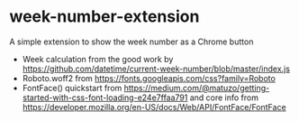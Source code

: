 # week-number-extension
A simple extension to show the week number as a Chrome button

- Week calculation from the good work by https://github.com/datetime/current-week-number/blob/master/index.js
- Roboto.woff2 from https://fonts.googleapis.com/css?family=Roboto
- FontFace() quickstart from https://medium.com/@matuzo/getting-started-with-css-font-loading-e24e7ffaa791 and core info from https://developer.mozilla.org/en-US/docs/Web/API/FontFace/FontFace
